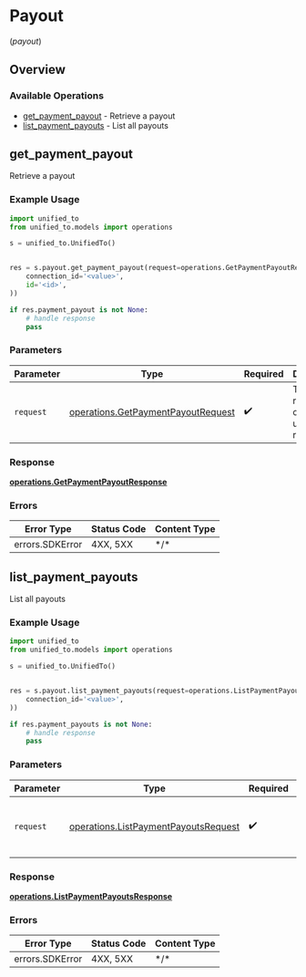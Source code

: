 # Payout
(*payout*)

## Overview

### Available Operations

* [get_payment_payout](#get_payment_payout) - Retrieve a payout
* [list_payment_payouts](#list_payment_payouts) - List all payouts

## get_payment_payout

Retrieve a payout

### Example Usage

```python
import unified_to
from unified_to.models import operations

s = unified_to.UnifiedTo()


res = s.payout.get_payment_payout(request=operations.GetPaymentPayoutRequest(
    connection_id='<value>',
    id='<id>',
))

if res.payment_payout is not None:
    # handle response
    pass

```

### Parameters

| Parameter                                                                                | Type                                                                                     | Required                                                                                 | Description                                                                              |
| ---------------------------------------------------------------------------------------- | ---------------------------------------------------------------------------------------- | ---------------------------------------------------------------------------------------- | ---------------------------------------------------------------------------------------- |
| `request`                                                                                | [operations.GetPaymentPayoutRequest](../../models/operations/getpaymentpayoutrequest.md) | :heavy_check_mark:                                                                       | The request object to use for the request.                                               |

### Response

**[operations.GetPaymentPayoutResponse](../../models/operations/getpaymentpayoutresponse.md)**

### Errors

| Error Type      | Status Code     | Content Type    |
| --------------- | --------------- | --------------- |
| errors.SDKError | 4XX, 5XX        | \*/\*           |

## list_payment_payouts

List all payouts

### Example Usage

```python
import unified_to
from unified_to.models import operations

s = unified_to.UnifiedTo()


res = s.payout.list_payment_payouts(request=operations.ListPaymentPayoutsRequest(
    connection_id='<value>',
))

if res.payment_payouts is not None:
    # handle response
    pass

```

### Parameters

| Parameter                                                                                    | Type                                                                                         | Required                                                                                     | Description                                                                                  |
| -------------------------------------------------------------------------------------------- | -------------------------------------------------------------------------------------------- | -------------------------------------------------------------------------------------------- | -------------------------------------------------------------------------------------------- |
| `request`                                                                                    | [operations.ListPaymentPayoutsRequest](../../models/operations/listpaymentpayoutsrequest.md) | :heavy_check_mark:                                                                           | The request object to use for the request.                                                   |

### Response

**[operations.ListPaymentPayoutsResponse](../../models/operations/listpaymentpayoutsresponse.md)**

### Errors

| Error Type      | Status Code     | Content Type    |
| --------------- | --------------- | --------------- |
| errors.SDKError | 4XX, 5XX        | \*/\*           |